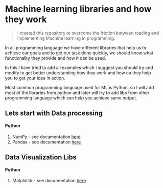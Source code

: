 # Machine learning libraries and how they work

> I created this repository to overcome the friction between reading and implementing Machine learning in programming. 

In all programming language we have different libraries that help us to achieve our goals and to get our task done quickly, we should know what functionality they provide and how it can be used.

In this I have tried to add all examples which I suggest you should try and modify to get better understanding how they work and how ca they help you to get your idea in action.

Most common programming language used for ML is Python, so I will add most of the libraries from python and later will try to add libs from other programming language which can help you achieve same output.





## Lets start with Data processing 

#### Python

1. NumPy - see documentation [here](Python/NumPy/README.md)
1. Pandas - see documentation [here](Python/Pandas/README.md)



## Data Visualization Libs

#### Python 

1. Matplotlib - see documentation [here](Python/Matplotlib/README.md)